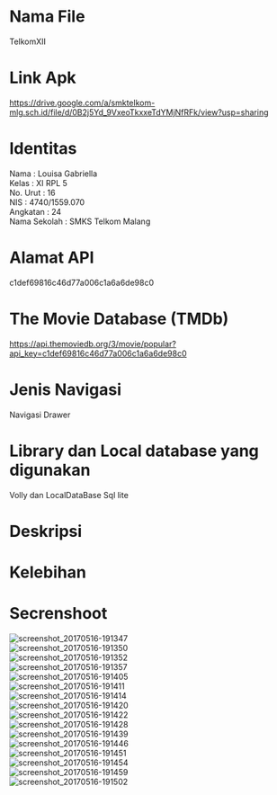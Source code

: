 # Nama File <br>
TelkomXII
# Link Apk <br>
https://drive.google.com/a/smktelkom-mlg.sch.id/file/d/0B2j5Yd_9VxeoTkxxeTdYMjNfRFk/view?usp=sharing
# Identitas <br>
Nama : Louisa Gabriella <br>
Kelas : XI RPL 5 <br>
No. Urut : 16 <br>
NIS : 4740/1559.070 <br>
Angkatan : 24 <br>
Nama Sekolah : SMKS Telkom Malang <br>
# Alamat API <br>
c1def69816c46d77a006c1a6a6de98c0
# The Movie Database (TMDb) <br>
https://api.themoviedb.org/3/movie/popular?api_key=c1def69816c46d77a006c1a6a6de98c0
# Jenis Navigasi <br>
Navigasi Drawer
# Library dan Local database yang digunakan <br>
Volly dan LocalDataBase Sql lite
# Deskripsi
# Kelebihan
# Secrenshoot
![screenshot_20170516-191347](https://cloud.githubusercontent.com/assets/21364340/26106163/3c9dc65e-3a6f-11e7-893b-97badfd51bf8.png) <br>
![screenshot_20170516-191350](https://cloud.githubusercontent.com/assets/21364340/26106162/3c95b860-3a6f-11e7-9752-3bf4d423898d.png)<br>
![screenshot_20170516-191352](https://cloud.githubusercontent.com/assets/21364340/26106167/3ca24dbe-3a6f-11e7-82d7-eab831ba355e.png)<br>
![screenshot_20170516-191357](https://cloud.githubusercontent.com/assets/21364340/26106165/3ca0dca4-3a6f-11e7-8790-8002c67407e3.png)<br>
![screenshot_20170516-191405](https://cloud.githubusercontent.com/assets/21364340/26106168/3ca9f190-3a6f-11e7-99b1-c6fece888fe0.png)<br>
![screenshot_20170516-191411](https://cloud.githubusercontent.com/assets/21364340/26106166/3ca183fc-3a6f-11e7-9221-b6eecc8eb7aa.png)<br>
![screenshot_20170516-191414](https://cloud.githubusercontent.com/assets/21364340/26106169/3ccd0c2a-3a6f-11e7-83ff-7e915105a9cf.png)<br>
![screenshot_20170516-191420](https://cloud.githubusercontent.com/assets/21364340/26106174/3ce95092-3a6f-11e7-8c19-8d3eab8be4f7.png)<br>
![screenshot_20170516-191422](https://cloud.githubusercontent.com/assets/21364340/26106173/3ce60036-3a6f-11e7-9ae5-3b7c7cad6b3f.png)<br>
![screenshot_20170516-191428](https://cloud.githubusercontent.com/assets/21364340/26106170/3cd4df86-3a6f-11e7-9f61-e30b6e159c06.png)<br>
![screenshot_20170516-191439](https://cloud.githubusercontent.com/assets/21364340/26106171/3ce365ce-3a6f-11e7-956c-25563a898416.png)<br>
![screenshot_20170516-191446](https://cloud.githubusercontent.com/assets/21364340/26106172/3ce361be-3a6f-11e7-96fd-367f28076ba7.png)<br>
![screenshot_20170516-191451](https://cloud.githubusercontent.com/assets/21364340/26106175/3cfe84b2-3a6f-11e7-92c4-90b816d513a2.png)<br>
![screenshot_20170516-191454](https://cloud.githubusercontent.com/assets/21364340/26106176/3d1594f4-3a6f-11e7-942b-51cbc908691e.png)<br>
![screenshot_20170516-191459](https://cloud.githubusercontent.com/assets/21364340/26106178/3d186d3c-3a6f-11e7-804c-a40cae73f304.png)<br>
![screenshot_20170516-191502](https://cloud.githubusercontent.com/assets/21364340/26106177/3d16b76c-3a6f-11e7-840b-967c98ba8786.png)<br>

